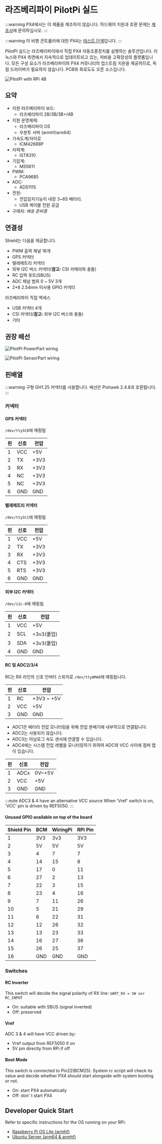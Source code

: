 # 라즈베리파이 PilotPi 실드

:::warning PX4에서는 이 제품을 제조하지 않습니다. 하드웨어 지원과 호환 문제는 [제조사](mailto:lhf2613@gmail.com)에 문의하십시오.
:::

:::warning
이 비행 콘트롤러에 대한 PX4는 [테스트 단계](../flight_controller/autopilot_experimental.md)입니다.
:::

*PilotPi* 실드는 라즈베리파이에서 직접 PX4 자동조종장치를 실행하는 솔루션입니다. 리눅스와 PX4 측면에서 지속적으로 업데이트되고 있는, 저비용 고확장성의 플랫폼입니다. 모든 구성 요소가 라즈베리파이와 PX4 커뮤니티의 업스트림 지원을 제공하므로, 독점 드라이버가 필요하지 않습니다. PCB와 회로도도 오픈 소스입니다.

![PilotPi with RPi 4B](../../assets/flight_controller/pilotpi/hardware-pilotpi4b.png)

## 요약

* 지원 라즈베리파이 보드:
  * 라즈베리파이 2B/3B/3B+/4B
* 지원 운영체제:
  * 라즈베리파이 OS
  * 우분투 서버 (armhf/arm64)
* 가속도계/자이로
  * ICM42688P
* 자력계:
  * IST8310
* 기압계:
  * MS5611
* PWM:
  * PCA9685
* ADC:
  * ADS1115
* 전원:
  * 전압감지기능이 내장 3~6S 배터리.
  * USB 케이블 전원 공급
* 구매처: *배송 준비중*

## 연결성

Shield는 다음을 제공합니다.

* PWM 출력 채널 16개
* GPS 커넥터
* 텔레메트리 커넥터
* 외부 I2C 버스 커넥터(**참고:** CSI 카메라와 충돌)
* RC 입력 포트(SBUS)
* ADC 채널 범위 0 ~ 5V 3개
* 2\*8 2.54mm 미사용 GPIO 커넥터

라즈베리파이 직접 액세스

* USB 커넥터 4개
* CSI 커넥터(**참고:** 외부 I2C 버스와 충돌)
* 기타

## 권장 배선

![PilotPi PowerPart wiring](../../assets/flight_controller/pilotpi/pilotpi_pwr_wiring.png)

![PilotPi SensorPart wiring](../../assets/flight_controller/pilotpi/pilotpi_sens_wiring.png)

## 핀배열

:::warning
구형 GH1.25 커넥터를 사용합니다. 배선은 Pixhawk 2.4.8과 호환됩니다.
:::

### 커넥터

#### GPS 커넥터

`/dev/ttySC0`에 매핑됨

| 핀 | 신호  | 전압   |
| - | --- | ---- |
| 1 | VCC | +5V  |
| 2 | TX  | +3V3 |
| 3 | RX  | +3V3 |
| 4 | NC  | +3V3 |
| 5 | NC  | +3V3 |
| 6 | GND | GND  |

#### 텔레메트리 커넥터

`/dev/ttySC1`에 매핑됨

| 핀 | 신호  | 전압   |
| - | --- | ---- |
| 1 | VCC | +5V  |
| 2 | TX  | +3V3 |
| 3 | RX  | +3V3 |
| 4 | CTS | +3V3 |
| 5 | RTS | +3V3 |
| 6 | GND | GND  |

#### 외부 I2C 커넥터

`/dev/i2c-0`에 매핑됨

| 핀 | 신호  | 전압       |
| - | --- | -------- |
| 1 | VCC | +5V      |
| 2 | SCL | +3v3(풀업) |
| 3 | SDA | +3v3(풀업) |
| 4 | GND | GND      |

#### RC 및 ADC2/3/4

RC는 RX 라인의 신호 인버터 스위치로 `/dev/ttyAMA0`에 매핑됩니다.

| 핀 | 신호  | 전압         |
| - | --- | ---------- |
| 1 | RC  | +3V3 ~ +5V |
| 2 | VCC | +5V        |
| 3 | GND | GND        |

- ADC1은 배터리 전압 모니터링을 위해 전압 분배기에 내부적으로 연결됩니다.
- ADC2는 사용되지 않습니다.
- ADC3는 아날로그 속도 센서에 연결할 수 있습니다.
- ADC4에는 시스템 전압 레벨을 모니터링하기 위하여 ADC와 VCC 사이에 점퍼 캡이 있습니다.

| 핀 | 신호   | 전압     |
| - | ---- | ------ |
| 1 | ADCx | 0V~+5V |
| 2 | VCC  | +5V    |
| 3 | GND  | GND    |

:::note ADC3 & 4 have an alternative VCC source When 'Vref' switch is on, 'VCC' pin is driven by REF5050.
:::

#### Unused GPIO available on top of the board

| Shield Pin | BCM | WiringPi | RPi Pin |
| ---------- | --- | -------- | ------- |
| 1          | 3V3 | 3v3      | 3V3     |
| 2          | 5V  | 5V       | 5V      |
| 3          | 4   | 7        | 7       |
| 4          | 14  | 15       | 8       |
| 5          | 17  | 0        | 11      |
| 6          | 27  | 2        | 13      |
| 7          | 22  | 3        | 15      |
| 8          | 23  | 4        | 16      |
| 9          | 7   | 11       | 26      |
| 10         | 5   | 21       | 29      |
| 11         | 6   | 22       | 31      |
| 12         | 12  | 26       | 32      |
| 13         | 13  | 23       | 33      |
| 14         | 16  | 27       | 36      |
| 15         | 26  | 25       | 37      |
| 16         | GND | GND      | GND     |

### Switches

#### RC Inverter

This switch will decide the signal polarity of RX line: `UART_RX = SW xor RC_INPUT`

* On: suitable with SBUS (signal inverted)
* Off: preserved

#### Vref

ADC 3 & 4 will have VCC driven by:
* Vref output from REF5050 if on
* 5V pin directly from RPi if off

#### Boot Mode

This switch is connected to Pin22(BCM25). System rc script will check its value and decide whether PX4 should start alongside with system booting or not.

* On: start PX4 automatically
* Off: don' t start PX4

## Developer Quick Start

Refer to specific instructions for the OS running on your RPi:
- [Raspberry Pi OS Lite (armhf)](raspberry_pi_pilotpi_rpios.md)
- [Ubuntu Server (arm64 & armhf)](raspberry_pi_pilotpi_ubuntu_server.md)
